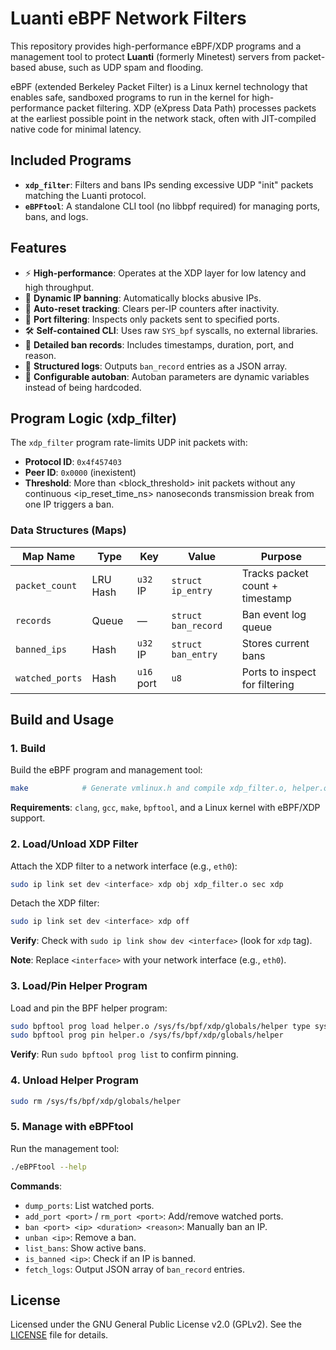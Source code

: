 # Luanti eBPF Network Filters

This repository provides high-performance eBPF/XDP programs and a management tool to protect **Luanti** (formerly Minetest) servers from packet-based abuse, such as UDP spam and flooding.

eBPF (extended Berkeley Packet Filter) is a Linux kernel technology that enables safe, sandboxed programs to run in the kernel for high-performance packet filtering. XDP (eXpress Data Path) processes packets at the earliest possible point in the network stack, often with JIT-compiled native code for minimal latency.

## Included Programs

* **`xdp_filter`**: Filters and bans IPs sending excessive UDP "init" packets matching the Luanti protocol.
* **`eBPFtool`**: A standalone CLI tool (no libbpf required) for managing ports, bans, and logs.

## Features

* ⚡ **High-performance**: Operates at the XDP layer for low latency and high throughput.
* 🚫 **Dynamic IP banning**: Automatically blocks abusive IPs.
* 🔁 **Auto-reset tracking**: Clears per-IP counters after inactivity.
* 🎯 **Port filtering**: Inspects only packets sent to specified ports.
* 🛠 **Self-contained CLI**: Uses raw `SYS_bpf` syscalls, no external libraries.
* 📜 **Detailed ban records**: Includes timestamps, duration, port, and reason.
* 📂 **Structured logs**: Outputs `ban_record` entries as a JSON array.
* 🔧 **Configurable autoban**: Autoban parameters are dynamic variables instead of being hardcoded.

## Program Logic (xdp_filter)

The `xdp_filter` program rate-limits UDP init packets with:
* **Protocol ID**: `0x4f457403`
* **Peer ID**: `0x0000` (inexistent)
* **Threshold**: More than <block_threshold> init packets without any continuous <ip_reset_time_ns> nanoseconds transmission break from one IP triggers a ban.

### Data Structures (Maps)

| Map Name        | Type     | Key             | Value               | Purpose                         |
|-----------------|----------|-----------------|---------------------|---------------------------------|
| `packet_count`  | LRU Hash | `u32` IP        | `struct ip_entry`   | Tracks packet count + timestamp |
| `records`       | Queue    | —               | `struct ban_record` | Ban event log queue             |
| `banned_ips`    | Hash     | `u32` IP        | `struct ban_entry`  | Stores current bans             |
| `watched_ports` | Hash     | `u16` port      | `u8`                | Ports to inspect for filtering  |

## Build and Usage

### 1. Build

Build the eBPF program and management tool:

```sh
make            # Generate vmlinux.h and compile xdp_filter.o, helper.o and eBPFtool
```

**Requirements**: `clang`, `gcc`, `make`, `bpftool`, and a Linux kernel with eBPF/XDP support.

### 2. Load/Unload XDP Filter

Attach the XDP filter to a network interface (e.g., `eth0`):

```sh
sudo ip link set dev <interface> xdp obj xdp_filter.o sec xdp
```

Detach the XDP filter:

```sh
sudo ip link set dev <interface> xdp off
```

**Verify**: Check with `sudo ip link show dev <interface>` (look for `xdp` tag).

**Note**: Replace `<interface>` with your network interface (e.g., `eth0`).

### 3. Load/Pin Helper Program

Load and pin the BPF helper program:

```sh
sudo bpftool prog load helper.o /sys/fs/bpf/xdp/globals/helper type syscall
sudo bpftool prog pin helper.o /sys/fs/bpf/xdp/globals/helper
```

**Verify**: Run `sudo bpftool prog list` to confirm pinning.

### 4. Unload Helper Program

```sh
sudo rm /sys/fs/bpf/xdp/globals/helper
```

### 5. Manage with eBPFtool

Run the management tool:

```sh
./eBPFtool --help
```

**Commands**:
* `dump_ports`: List watched ports.
* `add_port <port>` / `rm_port <port>`: Add/remove watched ports.
* `ban <port> <ip> <duration> <reason>`: Manually ban an IP.
* `unban <ip>`: Remove a ban.
* `list_bans`: Show active bans.
* `is_banned <ip>`: Check if an IP is banned.
* `fetch_logs`: Output JSON array of `ban_record` entries.

## License

Licensed under the GNU General Public License v2.0 (GPLv2). See the [LICENSE](./LICENSE) file for details.
